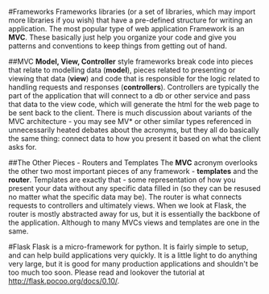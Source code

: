 #Frameworks
Frameworks libraries (or a set of libraries, which may import more libraries if you wish) that have a pre-defined structure for writing an application. The most popular type of web application Framework is an **MVC**. These basically just help you organize your code and give you patterns and conventions to keep things from getting out of hand.

##MVC
**Model, View, Controller** style frameworks break code into pieces that relate to modelling data (**model**), pieces related to presenting or viewing that data (**view**) and code that is responsible for the logic related to handling requests and responses (**controllers**). Controllers are typically the part of the application that will connect to a db or other service and pass that data to the view code, which will generate the html for the web page to be sent back to the client. There is much discussion about variants of the MVC architecture - you may see MV\* or other similar types referenced in unnecessarily heated debates about the acronyms, but they all do basically the same thing: connect data to how you present it based on what the client asks for. 

##The Other Pieces - Routers and Templates
The **MVC** acronym overlooks the other two most important pieces of any framework - **templates** and the **router**. Templates are exactly that - some representation of how you present your data without any specific data filled in (so they can be resused no matter what the specific data may be). The router is what connects requests to controllers and ultimately views. When we look at Flask, the router is mostly abstracted away for us, but it is essentially the backbone of the application. Although to many MVCs views and templates are one in the same.

#Flask
Flask is a micro-framework for python. It is fairly simple to setup, and can help build applications very quickly. It is a little light to do anything very large, but it is good for many production applications and shouldn't be too much too soon. Please read and lookover the tutorial at http://flask.pocoo.org/docs/0.10/.
